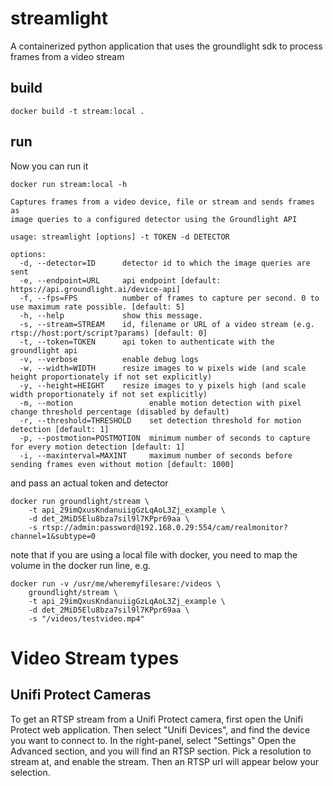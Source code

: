 # streamlight
A containerized python application that uses the groundlight sdk to
process frames from a video stream

## build

``` shell
docker build -t stream:local .
```

## run
Now you can run it

``` shell
docker run stream:local -h

Captures frames from a video device, file or stream and sends frames as
image queries to a configured detector using the Groundlight API

usage: streamlight [options] -t TOKEN -d DETECTOR

options:
  -d, --detector=ID      detector id to which the image queries are sent
  -e, --endpoint=URL     api endpoint [default: https://api.groundlight.ai/device-api]
  -f, --fps=FPS          number of frames to capture per second. 0 to use maximum rate possible. [default: 5]
  -h, --help             show this message.
  -s, --stream=STREAM    id, filename or URL of a video stream (e.g. rtsp://host:port/script?params) [default: 0]
  -t, --token=TOKEN      api token to authenticate with the groundlight api
  -v, --verbose          enable debug logs
  -w, --width=WIDTH      resize images to w pixels wide (and scale height proportionately if not set explicitly)
  -y, --height=HEIGHT    resize images to y pixels high (and scale width proportionately if not set explicitly)
  -m, --motion                 enable motion detection with pixel change threshold percentage (disabled by default)
  -r, --threshold=THRESHOLD    set detection threshold for motion detection [default: 1]
  -p, --postmotion=POSTMOTION  minimum number of seconds to capture for every motion detection [default: 1]
  -i, --maxinterval=MAXINT     maximum number of seconds before sending frames even without motion [default: 1000]
```
and pass an actual token and detector
``` shell
docker run groundlight/stream \
    -t api_29imQxusKndanuiigGzLqAoL3Zj_example \
    -d det_2MiD5Elu8bza7sil9l7KPpr69aa \
    -s rtsp://admin:password@192.168.0.29:554/cam/realmonitor?channel=1&subtype=0
```

note that if you are using a local file with docker, you need to map the volume in the docker run line, e.g.
``` shell
docker run -v /usr/me/wheremyfilesare:/videos \
    groundlight/stream \
    -t api_29imQxusKndanuiigGzLqAoL3Zj_example \
    -d det_2MiD5Elu8bza7sil9l7KPpr69aa \
    -s "/videos/testvideo.mp4"
```


# Video Stream types

## Unifi Protect Cameras

To get an RTSP stream from a Unifi Protect camera, first open the Unifi Protect web application.
Then select "Unifi Devices", and find the device you want to connect to.  In the right-panel, select "Settings"
Open the Advanced section, and you will find an RTSP section.  Pick a resolution to stream at, and enable the stream.  Then an RTSP url will appear below your selection.

